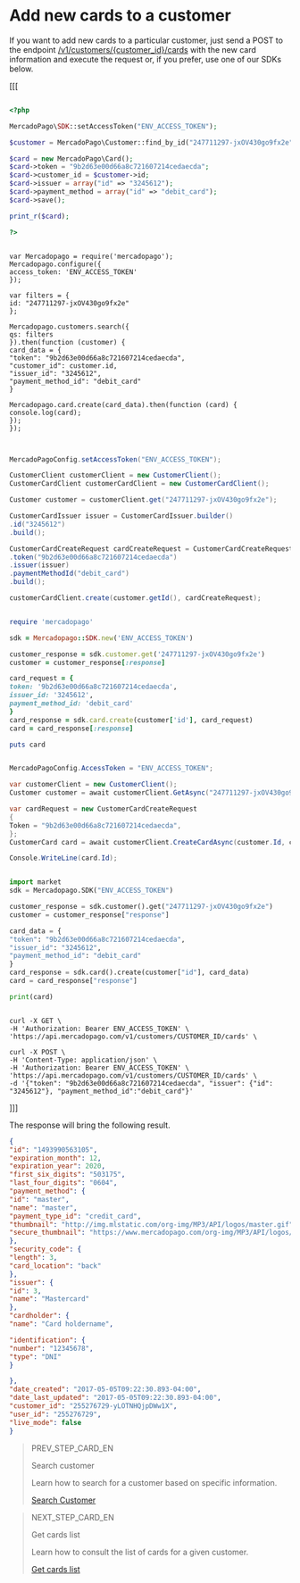 # Add new cards to a customer

If you want to add new cards to a particular customer, just send a POST to the endpoint [/v1/customers/{customer_id}/cards](/developers/en/reference/cards/_customers_customer_id_cards/post) with the new card information and execute the request or, if you prefer, use one of our SDKs below.


[[[
```php

<?php

MercadoPago\SDK::setAccessToken("ENV_ACCESS_TOKEN");

$customer = MercadoPago\Customer::find_by_id("247711297-jxOV430go9fx2e");

$card = new MercadoPago\Card();
$card->token = "9b2d63e00d66a8c721607214cedaecda";
$card->customer_id = $customer->id;
$card->issuer = array("id" => "3245612");
$card->payment_method = array("id" => "debit_card");
$card->save();

print_r($card);

?>

```
```node

var Mercadopago = require('mercadopago');
Mercadopago.configure({
access_token: 'ENV_ACCESS_TOKEN'
});

var filters = {
id: "247711297-jxOV430go9fx2e"
};

Mercadopago.customers.search({
qs: filters
}).then(function (customer) {
card_data = {
"token": "9b2d63e00d66a8c721607214cedaecda",
"customer_id": customer.id,
"issuer_id": "3245612",
"payment_method_id": "debit_card"
}

Mercadopago.card.create(card_data).then(function (card) {
console.log(card);
});
});


```
```java

MercadoPagoConfig.setAccessToken("ENV_ACCESS_TOKEN");

CustomerClient customerClient = new CustomerClient();
CustomerCardClient customerCardClient = new CustomerCardClient();

Customer customer = customerClient.get("247711297-jxOV430go9fx2e");

CustomerCardIssuer issuer = CustomerCardIssuer.builder()
.id("3245612")
.build();

CustomerCardCreateRequest cardCreateRequest = CustomerCardCreateRequest.builder()
.token("9b2d63e00d66a8c721607214cedaecda")
.issuer(issuer)
.paymentMethodId("debit_card")
.build();

customerCardClient.create(customer.getId(), cardCreateRequest);

```
```ruby

require 'mercadopago'

sdk = Mercadopago::SDK.new('ENV_ACCESS_TOKEN')

customer_response = sdk.customer.get('247711297-jxOV430go9fx2e')
customer = customer_response[:response]

card_request = {
token: '9b2d63e00d66a8c721607214cedaecda',
issuer_id: '3245612',
payment_method_id: 'debit_card'
}
card_response = sdk.card.create(customer['id'], card_request)
card = card_response[:response]

puts card

```
```csharp

MercadoPagoConfig.AccessToken = "ENV_ACCESS_TOKEN";

var customerClient = new CustomerClient();
Customer customer = await customerClient.GetAsync("247711297-jxOV430go9fx2e");

var cardRequest = new CustomerCardCreateRequest
{
Token = "9b2d63e00d66a8c721607214cedaecda",
};
CustomerCard card = await customerClient.CreateCardAsync(customer.Id, cardRequest);

Console.WriteLine(card.Id);

```
```python

import market
sdk = Mercadopago.SDK("ENV_ACCESS_TOKEN")

customer_response = sdk.customer().get("247711297-jxOV430go9fx2e")
customer = customer_response["response"]

card_data = {
"token": "9b2d63e00d66a8c721607214cedaecda",
"issuer_id": "3245612",
"payment_method_id": "debit_card"
}
card_response = sdk.card().create(customer["id"], card_data)
card = card_response["response"]

print(card)

```
```curl

curl -X GET \
-H 'Authorization: Bearer ENV_ACCESS_TOKEN' \
'https://api.mercadopago.com/v1/customers/CUSTOMER_ID/cards' \

curl -X POST \
-H 'Content-Type: application/json' \
-H 'Authorization: Bearer ENV_ACCESS_TOKEN' \
'https://api.mercadopago.com/v1/customers/CUSTOMER_ID/cards' \
-d '{"token": "9b2d63e00d66a8c721607214cedaecda", "issuer": {"id": "3245612"}, "payment_method_id":"debit_card"}'
```
]]]

The response will bring the following result.

```json
{
"id": "1493990563105",
"expiration_month": 12,
"expiration_year": 2020,
"first_six_digits": "503175",
"last_four_digits": "0604",
"payment_method": {
"id": "master",
"name": "master",
"payment_type_id": "credit_card",
"thumbnail": "http://img.mlstatic.com/org-img/MP3/API/logos/master.gif",
"secure_thumbnail": "https://www.mercadopago.com/org-img/MP3/API/logos/master.gif"
},
"security_code": {
"length": 3,
"card_location": "back"
},
"issuer": {
"id": 3,
"name": "Mastercard"
},
"cardholder": {
"name": "Card holdername",

"identification": {
"number": "12345678",
"type": "DNI"
}

},
"date_created": "2017-05-05T09:22:30.893-04:00",
"date_last_updated": "2017-05-05T09:22:30.893-04:00",
"customer_id": "255276729-yLOTNHQjpDWw1X",
"user_id": "255276729",
"live_mode": false
}
```

> PREV_STEP_CARD_EN
>
> Search customer
>
> Learn how to search for a customer based on specific information.
>
> [Search Customer](/developers/en/docs/checkout-api/cards-and-customers-management/search-customers)

> NEXT_STEP_CARD_EN
>
> Get cards list
>
> Learn how to consult the list of cards for a given customer.
>
> [Get cards list](/developers/en/docs/checkout-api/cards-and-customers-management/get-cards-list)
